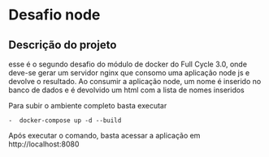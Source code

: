 # Desafio node

## Descrição do projeto 

esse é o segundo desafio do módulo de docker do Full Cycle 3.0, onde deve-se gerar um servidor nginx que consomo uma aplicação node js e devolve o resultado.
Ao consumir a aplicação node, um nome é inserido no banco de dados e é devolvido um html com a lista de nomes inseridos

Para subir o ambiente completo basta executar

    -  docker-compose up -d --build

Após executar o comando, basta acessar a aplicação em http://localhost:8080
